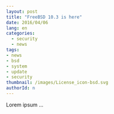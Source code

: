 ```yaml
---
layout: post
title: "FreeBSD 10.3 is here"
date: 2016/04/06
lang: en
categories:
  - security
  - news
tags:
- news
- bsd
- system
- update
- security
thumbnail: /images/License_icon-bsd.svg
authorId: n
---
```

Lorem ipsum ...
